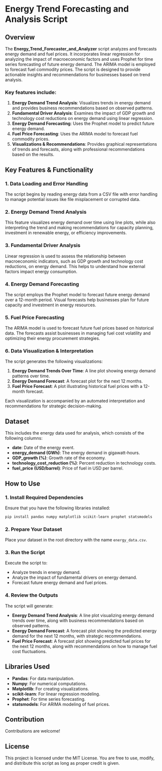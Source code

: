 
# Energy Trend Forecasting and Analysis Script

## Overview
The **Energy_Trend_Forecaster_and_Analyzer** script analyzes and forecasts energy demand and fuel prices. It incorporates linear regression for analyzing the impact of macroeconomic factors and uses Prophet for time series forecasting of future energy demand. The ARIMA model is employed to forecast fuel commodity prices. The script is designed to provide actionable insights and recommendations for businesses based on trend analysis.

### Key features include:
1. **Energy Demand Trend Analysis**: Visualizes trends in energy demand and provides business recommendations based on observed patterns.
2. **Fundamental Driver Analysis**: Examines the impact of GDP growth and technology cost reductions on energy demand using linear regression.
3. **Energy Demand Forecasting**: Uses the Prophet model to predict future energy demand.
4. **Fuel Price Forecasting**: Uses the ARIMA model to forecast fuel commodity prices.
5. **Visualizations & Recommendations**: Provides graphical representations of trends and forecasts, along with professional recommendations based on the results.

## Key Features & Functionality

### 1. Data Loading and Error Handling
The script begins by reading energy data from a CSV file with error handling to manage potential issues like file misplacement or corrupted data.

### 2. Energy Demand Trend Analysis
This feature visualizes energy demand over time using line plots, while also interpreting the trend and making recommendations for capacity planning, investment in renewable energy, or efficiency improvements.

### 3. Fundamental Driver Analysis
Linear regression is used to assess the relationship between macroeconomic indicators, such as GDP growth and technology cost reductions, on energy demand. This helps to understand how external factors impact energy consumption.

### 4. Energy Demand Forecasting
The script employs the Prophet model to forecast future energy demand over a 12-month period. Visual forecasts help businesses plan for future capacity and investment in energy resources.

### 5. Fuel Price Forecasting
The ARIMA model is used to forecast future fuel prices based on historical data. The forecasts assist businesses in managing fuel cost volatility and optimizing their energy procurement strategies.

### 6. Data Visualization & Interpretation
The script generates the following visualizations:
1. **Energy Demand Trends Over Time**: A line plot showing energy demand patterns over time.
2. **Energy Demand Forecast**: A forecast plot for the next 12 months.
3. **Fuel Price Forecast**: A plot illustrating historical fuel prices with a 12-month forecast.

Each visualization is accompanied by an automated interpretation and recommendations for strategic decision-making.

## Dataset
This includes the energy data used for analysis, which consists of the following columns:
- **date**: Date of the energy event.
- **energy_demand (GWh)**: The energy demand in gigawatt-hours.
- **GDP_growth (%)**: Growth rate of the economy.
- **technology_cost_reduction (%)**: Percent reduction in technology costs.
- **fuel_price (USD/barrel)**: Price of fuel in USD per barrel.

## How to Use

### 1. Install Required Dependencies
Ensure that you have the following libraries installed:
```bash
pip install pandas numpy matplotlib scikit-learn prophet statsmodels
```

### 2. Prepare Your Dataset
Place your dataset in the root directory with the name `energy_data.csv`.

### 3. Run the Script
Execute the script to:
- Analyze trends in energy demand.
- Analyze the impact of fundamental drivers on energy demand.
- Forecast future energy demand and fuel prices.

### 4. Review the Outputs
The script will generate:
- **Energy Demand Trend Analysis**: A line plot visualizing energy demand trends over time, along with business recommendations based on observed patterns.
- **Energy Demand Forecast**: A forecast plot showing the predicted energy demand for the next 12 months, with strategic recommendations.
- **Fuel Price Forecast**: A forecast plot showing predicted fuel prices for the next 12 months, along with recommendations on how to manage fuel cost fluctuations.

## Libraries Used
- **Pandas**: For data manipulation.
- **Numpy**: For numerical computations.
- **Matplotlib**: For creating visualizations.
- **scikit-learn**: For linear regression modeling.
- **Prophet**: For time series forecasting.
- **statsmodels**: For ARIMA modeling of fuel prices.

## Contribution
Contributions are welcome! 

## License
This project is licensed under the MIT License. You are free to use, modify, and distribute this script as long as proper credit is given.

